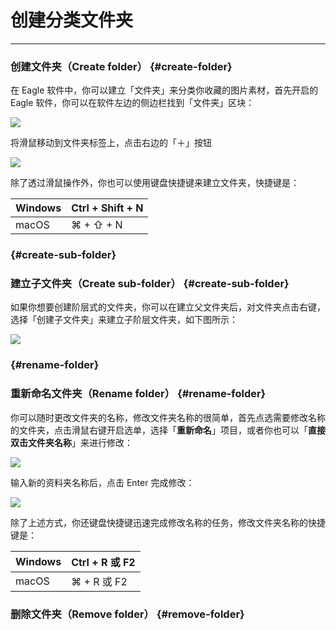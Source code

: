 # 创建分类文件夹

---

### 创建文件夹（Create folder） {#create-folder}

在 Eagle 软件中，你可以建立「文件夹」来分类你收藏的图片素材，首先开启的 Eagle 软件，你可以在软件左边的侧边栏找到「文件夹」区块：

![](http://via.placeholder.com/350x150)

将滑鼠移动到文件夹标签上，点击右边的「＋」按钮

![](http://via.placeholder.com/350x150)

除了透过滑鼠操作外，你也可以使用键盘快捷键来建立文件夹，快捷键是：

| Windows | Ctrl + Shift + N |
| :--- | :--- |
| macOS | ⌘ + ⇧ + N |

###  {#create-sub-folder}

### 建立子文件夹（Create sub-folder） {#create-sub-folder}

如果你想要创建阶层式的文件夹，你可以在建立父文件夹后，对文件夹点击右键，选择「创建子文件夹」来建立子阶层文件夹，如下图所示：

![](http://via.placeholder.com/350x150)

###  {#rename-folder}

### 重新命名文件夹（Rename folder） {#rename-folder}

你可以随时更改文件夹的名称，修改文件夹名称的很简单，首先点选需要修改名称的文件夹，点击滑鼠右键开启选单，选择「**重新命名**」项目，或者你也可以「**直接双击文件夹名称**」来进行修改：

![](http://via.placeholder.com/350x150)



输入新的资料夹名称后，点击 Enter 完成修改：

![](http://via.placeholder.com/350x150)



除了上述方式，你还键盘快捷键迅速完成修改名称的任务，修改文件夹名称的快捷键是：

| Windows | Ctrl + R 或 F2 |
| :--- | :--- |
| macOS | ⌘ + R 或 F2 |



### 删除文件夹（Remove folder） {#remove-folder}







